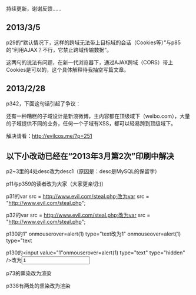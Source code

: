 ﻿持续更新，谢谢反馈……



2013/3/5
----------------------------------------------

p29的“默认情况下，这样的跨域无法带上目标域的会话（Cookies等）”与p85的“利用AJAX？不行，它禁止跨域传输数据”。

这两句的说法有问题，在新一代浏览器下，通过AJAX跨域（CORS）带上Cookies是可以的，这个具体解释待我抽空写篇文章。



2013/2/28
----------------------------------------------

p342，下面这句话引起了争议：

还有一种糟糕的子域设计是新浪微博，主内容都在顶级域下（weibo.com），大量的子域提供不同的业务，任何一个子域有XSS，都可以轻易跨到顶级域下。

解决请看：http://evilcos.me/?p=251




以下小改动已经在“2013年3月第2次”印刷中解决
----------------------------------------------

p2~3里的4处desc改为desc1（原因是：desc是MySQL的保留字）

p11与p359的读者改为大家（大家更亲切:)）

p31的var src = http://www.evil.com/steal.php;改为var src = "http://www.evil.com/steal.php";

p32的var src = http://www.evil.com/steal.php;改为var src = "http://www.evil.com/steal.php";

p130的1" onmouserover=alert(1) type="text改为1" onmouseover=alert(1) type="text

p130的<input value="1"onmouserover=alert(1) type="text" type="hidden" />改为<input value="1" onmouseover=alert(1) type="text" type="hidden" />

p73的熏染改为渲染

p338有两处的熏染改为渲染
